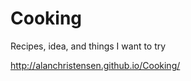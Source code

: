 Cooking
=======

Recipes, idea, and things I want to try

http://alanchristensen.github.io/Cooking/
